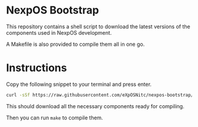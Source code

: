# NexpOS Bootstrap

This repository contains a shell script to download the latest versions of the
components used in NexpOS development. 

A Makefile is also provided to compile them all in one go.

# Instructions

Copy the following snippet to your terminal and press enter.

```bash
curl -sSf https://raw.githubusercontent.com/eXpOSNitc/nexpos-bootstrap/main/download.sh | sh
```

This should download all the necessary components ready for compiling.

Then you can run `make` to compile them.
